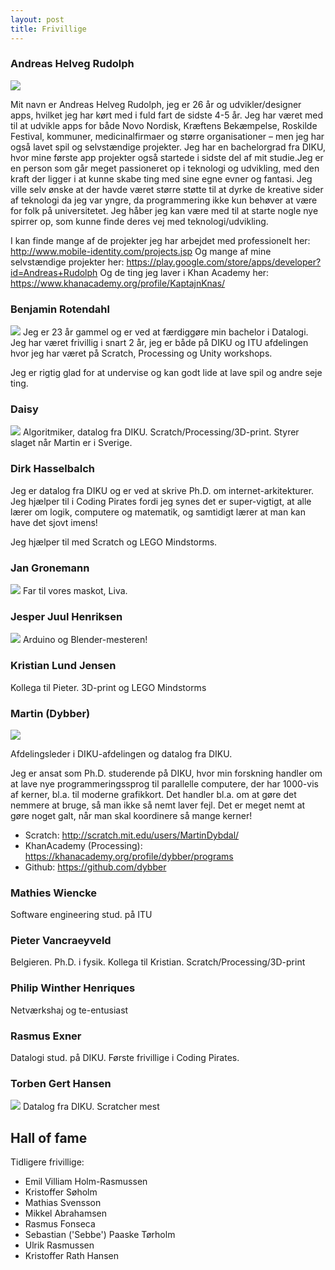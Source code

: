 ```yaml
---
layout: post
title: Frivillige
---
```


### Andreas Helveg Rudolph
<a href="/images/frivillige/andreas.jpg"><img src="/images/frivillige/andreas.jpg" class="frivillig" /></a>

Mit navn er Andreas Helveg Rudolph, jeg er 26 år og udvikler/designer
apps, hvilket jeg har kørt med i fuld fart de sidste 4-5 år.  Jeg har
været med til at udvikle apps for både Novo Nordisk, Kræftens
Bekæmpelse, Roskilde Festival, kommuner, medicinalfirmaer og større
organisationer – men jeg har også lavet spil og selvstændige
projekter. Jeg har en bachelorgrad fra DIKU, hvor mine første app
projekter også startede i sidste del af mit studie.Jeg er en person
som går meget passioneret op i teknologi og udvikling, med den kraft
der ligger i at kunne skabe ting med sine egne evner og fantasi. Jeg
ville selv ønske at der havde været større støtte til at dyrke de
kreative sider af teknologi da jeg var yngre, da programmering ikke
kun behøver at være for folk på universitetet. Jeg håber jeg kan være
med til at starte nogle nye spirrer op, som kunne finde deres vej med
teknologi/udvikling.

I kan finde mange af de projekter jeg har arbejdet med professionelt her:
<http://www.mobile-identity.com/projects.jsp>
Og mange af mine selvstændige projekter her:
<https://play.google.com/store/apps/developer?id=Andreas+Rudolph>
Og de ting jeg laver i Khan Academy her:
<https://www.khanacademy.org/profile/KaptajnKnas/>


### Benjamin Rotendahl
<a href="/images/frivillige/benjamin_rotendahl.jpg"><img src="/images/frivillige/benjamin_rotendahl.jpg" class="frivillig" /></a>
Jeg er 23 år gammel og er ved at færdiggøre min bachelor i Datalogi.
Jeg har været frivillig i snart 2 år, jeg er både på DIKU og ITU afdelingen hvor
jeg har været på Scratch, Processing og Unity workshops.

Jeg er rigtig glad for at undervise og kan godt lide at lave spil og andre seje
ting.

### Daisy
<a href="/images/frivillige/daisy.jpg"><img src="/images/frivillige/daisy.jpg" class="frivillig" /></a>
Algoritmiker, datalog fra DIKU. Scratch/Processing/3D-print. Styrer
slaget når Martin er i Sverige.

### Dirk Hasselbalch
Jeg er datalog fra DIKU og er ved at skrive Ph.D. om internet-arkitekturer.
Jeg hjælper til i Coding Pirates fordi jeg synes det er super-vigtigt, at
alle lærer om logik, computere og matematik, og samtidigt lærer at man kan
have det sjovt imens!

Jeg hjælper til med Scratch og LEGO Mindstorms.

### Jan Gronemann
<a href="/images/frivillige/jan.jpg"><img src="/images/frivillige/jan.jpg" class="frivillig" /></a>
Far til vores maskot, Liva.

### Jesper Juul Henriksen
<a href="/images/frivillige/jesper.jpg"><img src="/images/frivillige/jesper.jpg" class="frivillig" /></a>
Arduino og Blender-mesteren!

### Kristian Lund Jensen
Kollega til Pieter. 3D-print og LEGO Mindstorms

### Martin (Dybber)
<a href="/images/frivillige/martindybdal.jpg"><img src="/images/frivillige/martindybdal.jpg" class="frivillig" /></a>

Afdelingsleder i DIKU-afdelingen og datalog fra DIKU.

Jeg er ansat som Ph.D. studerende på DIKU, hvor min forskning handler
om at lave nye programmeringssprog til parallelle computere, der har
1000-vis af kerner, bl.a. til moderne grafikkort. Det handler bl.a. om
at gøre det nemmere at bruge, så man ikke så nemt laver fejl. Det er
meget nemt at gøre noget galt, når man skal koordinere så mange
kerner!

 - Scratch: <http://scratch.mit.edu/users/MartinDybdal/>
 - KhanAcademy (Processing): <https://khanacademy.org/profile/dybber/programs>
 - Github: <https://github.com/dybber>

### Mathies Wiencke
Software engineering stud. på ITU

### Pieter Vancraeyveld
Belgieren. Ph.D. i fysik. Kollega til
Kristian. Scratch/Processing/3D-print

### Philip Winther Henriques
Netværkshaj og te-entusiast

### Rasmus Exner
Datalogi stud. på DIKU. Første frivillige i Coding Pirates.

### Torben Gert Hansen
<a href="/images/frivillige/torben.jpg"><img src="/images/frivillige/torben.jpg" class="frivillig" /></a>
Datalog fra DIKU. Scratcher mest

## Hall of fame

Tidligere frivillige:

 * Emil Villiam Holm-Rasmussen
 * Kristoffer Søholm
 * Mathias Svensson
 * Mikkel Abrahamsen
 * Rasmus Fonseca
 * Sebastian ('Sebbe') Paaske Tørholm
 * Ulrik Rasmussen
 * Kristoffer Rath Hansen
